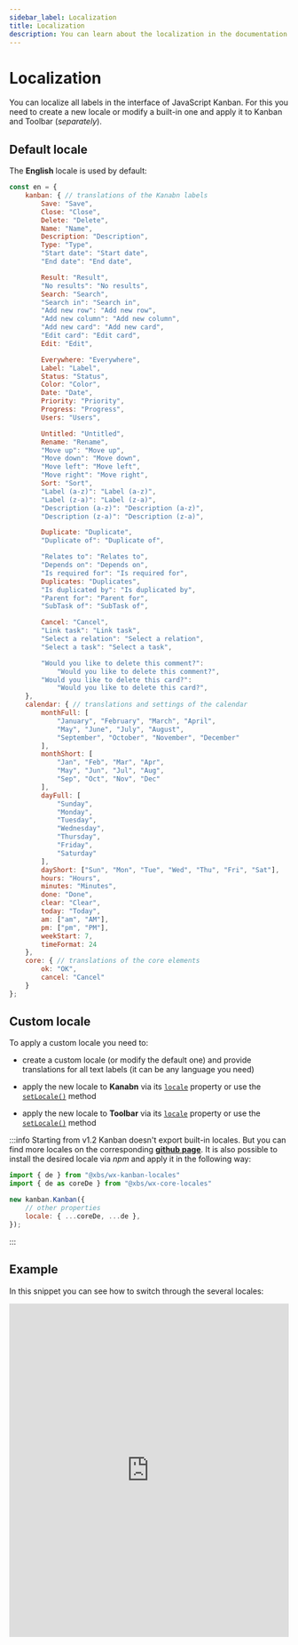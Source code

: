 ```yaml
---
sidebar_label: Localization
title: Localization
description: You can learn about the localization in the documentation of the DHTMLX JavaScript Kanban library. Browse developer guides and API reference, try out code examples and live demos, and download a free 30-day evaluation version of DHTMLX Kanban.
---
```


# Localization

You can localize all labels in the interface of JavaScript Kanban. For this you need to create a new locale or modify a built-in one and apply it to Kanban and Toolbar (*separately*).

## Default locale

The **English** locale is used by default:

~~~jsx
const en = {
	kanban: { // translations of the Kanabn labels
		Save: "Save",
		Close: "Close",
		Delete: "Delete",
		Name: "Name",
		Description: "Description",
		Type: "Type",
		"Start date": "Start date",
		"End date": "End date",

		Result: "Result",
		"No results": "No results",
		Search: "Search",
		"Search in": "Search in",
		"Add new row": "Add new row",
		"Add new column": "Add new column",
		"Add new card": "Add new card",
		"Edit card": "Edit card",
		Edit: "Edit",

		Everywhere: "Everywhere",
		Label: "Label",
		Status: "Status",
		Color: "Color",
		Date: "Date",
		Priority: "Priority",
		Progress: "Progress",
		Users: "Users",

		Untitled: "Untitled",
		Rename: "Rename",
		"Move up": "Move up",
		"Move down": "Move down",
		"Move left": "Move left",
		"Move right": "Move right",
		Sort: "Sort",
		"Label (a-z)": "Label (a-z)",
		"Label (z-a)": "Label (z-a)",
		"Description (a-z)": "Description (a-z)",
		"Description (z-a)": "Description (z-a)",

		Duplicate: "Duplicate",
		"Duplicate of": "Duplicate of",

		"Relates to": "Relates to",
		"Depends on": "Depends on",
		"Is required for": "Is required for",
		Duplicates: "Duplicates",
		"Is duplicated by": "Is duplicated by",
		"Parent for": "Parent for",
		"SubTask of": "SubTask of",

		Cancel: "Cancel",
		"Link task": "Link task",
		"Select a relation": "Select a relation",
		"Select a task": "Select a task",

		"Would you like to delete this comment?":
			"Would you like to delete this comment?",
		"Would you like to delete this card?":
			"Would you like to delete this card?",
	},
	calendar: { // translations and settings of the calendar
		monthFull: [
			"January", "February", "March", "April",
			"May", "June", "July", "August", 
			"September", "October", "November", "December"
		],
		monthShort: [
			"Jan", "Feb", "Mar", "Apr",
			"May", "Jun", "Jul", "Aug",
			"Sep", "Oct", "Nov", "Dec"
		],
		dayFull: [
			"Sunday",
			"Monday",
			"Tuesday",
			"Wednesday",
			"Thursday",
			"Friday",
			"Saturday"
		],
		dayShort: ["Sun", "Mon", "Tue", "Wed", "Thu", "Fri", "Sat"],
		hours: "Hours",
		minutes: "Minutes",
		done: "Done",
		clear: "Clear",
		today: "Today",
		am: ["am", "AM"],
		pm: ["pm", "PM"],
		weekStart: 7,
		timeFormat: 24
	},
	core: { // translations of the core elements
		ok: "OK",
		cancel: "Cancel"
	}
};
~~~

## Custom locale

To apply a custom locale you need to:

- create a custom locale (or modify the default one) and provide translations for all text labels (it can be any language you need)

- apply the new locale to **Kanabn** via its [`locale`](api/config/js_kanban_locale_config.md) property or use the [`setLocale()`](api/methods/js_kanban_setlocale_method.md) method
- apply the new locale to **Toolbar** via its [`locale`](api/config/toolbar_locale_config.md) property or use the [`setLocale()`](api/methods/toolbar_setlocale_method.md) method

:::info
Starting from v1.2 Kanban doesn't export built-in locales. But you can find more locales on the corresponding [**github page**](https://github.com/web-widgets/wx-kanban-locales). It is also possible to install the desired locale via *npm* and apply it in the following way:
~~~js
import { de } from "@xbs/wx-kanban-locales"
import { de as coreDe } from "@xbs/wx-core-locales"

new kanban.Kanban({
	// other properties
	locale: { ...coreDe, ...de },
});
~~~
:::

## Example

In this snippet you can see how to switch through the several locales:

<iframe src="https://snippet.dhtmlx.com/hrblf1mm?mode=js&tag=kanban" frameborder="0" class="snippet_iframe" width="100%" height="600"></iframe>